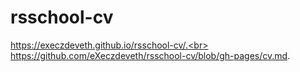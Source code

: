 # rsschool-cv
https://execzdeveth.github.io/rsschool-cv/.<br>
https://github.com/eXeczdeveth/rsschool-cv/blob/gh-pages/cv.md.